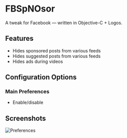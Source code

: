 # FBSpNOsor
A tweak for Facebook — written in Objective-C + Logos.

## Features
* Hides sponsored posts from various feeds
* Hides suggested posts from various feeds
* Hides ads during videos

## Configuration Options

### Main Preferences
* Enable/disable

## Screenshots

![Preferences](https://user-images.githubusercontent.com/27970288/78467318-5bfaed00-7703-11ea-8f0e-ce52c73640a7.png)
